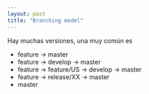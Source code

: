 ```yaml
---
layout: post
title: "Branching model"
---
```


Hay muchas versiones, una muy común es<!--more-->

- feature → master
- feature → develop → master
- feature → feature/US → develop → master
- feature → release/XX → master
- master
